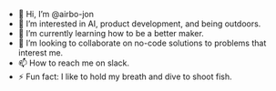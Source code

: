 - 👋 Hi, I’m @airbo-jon
- 👀 I’m interested in AI, product development, and being outdoors.
- 🌱 I’m currently learning how to be a better maker.
- 💞️ I’m looking to collaborate on no-code solutions to problems that interest me.
- 📫 How to reach me on slack.
- ⚡ Fun fact: I like to hold my breath and dive to shoot fish.

<!---
airbo-jon/airbo-jon is a ✨ special ✨ repository because its `README.md` (this file) appears on your GitHub profile.
You can click the Preview link to take a look at your changes.
--->
